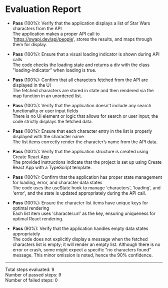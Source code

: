 # Evaluation Report

- **Pass** (100%): Verify that the application displays a list of Star Wars characters from the API  
  The application makes a proper API call to 'https://swapi.dev/api/people', stores the results, and maps through them for display.

- **Pass** (100%): Ensure that a visual loading indicator is shown during API calls  
  The code checks the loading state and returns a div with the class "loading-indicator" when loading is true.

- **Pass** (100%): Confirm that all characters fetched from the API are displayed in the UI  
  The fetched characters are stored in state and then rendered via the map function in an unordered list.

- **Pass** (100%): Verify that the application doesn't include any search functionality or user input fields  
  There is no UI element or logic that allows for search or user input; the code strictly displays the fetched data.

- **Pass** (100%): Ensure that each character entry in the list is properly displayed with the character name  
  The list items correctly render the character’s name from the API data.

- **Pass** (100%): Verify that the application structure is created using Create React App  
  The provided instructions indicate that the project is set up using Create React App with a TypeScript template.

- **Pass** (100%): Confirm that the application has proper state management for loading, error, and character data states  
  The code uses the useState hook to manage 'characters', 'loading', and 'error', and the state is updated appropriately during the API call.

- **Pass** (100%): Ensure the character list items have unique keys for optimal rendering  
  Each list item uses 'character.url' as the key, ensuring uniqueness for optimal React rendering.

- **Pass** (90%): Verify that the application handles empty data states appropriately  
  The code does not explicitly display a message when the fetched characters list is empty; it will render an empty list. Although there is no error or crash, some might expect a specific "no characters found" message. This minor omission is noted, hence the 90% confidence.

---

Total steps evaluated: 9  
Number of passed steps: 9  
Number of failed steps: 0